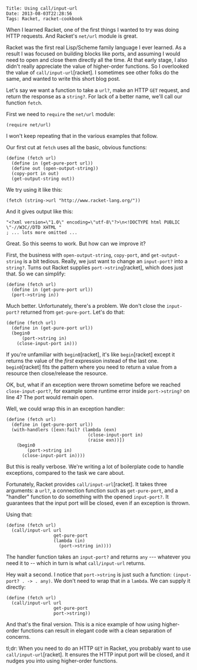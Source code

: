     Title: Using call/input-url
    Date: 2013-08-03T22:28:56
    Tags: Racket, racket-cookbook

When I learned Racket, one of the first things I wanted to try was
doing HTTP requests. And Racket's `net/url` module is great.

Racket was the first real Lisp/Scheme family language I ever learned.
As a result I was focused on building blocks like ports, and assuming
I would need to open and close them directly all the time. At that
early stage, I also didn't really appreciate the value of higher-order
functions. So I overlooked the value of `call/input-url`[racket]. I
sometimes see other folks do the same, and wanted to write this short
blog post.

<!-- more -->

Let's say we want a function to take a `url?`, make an HTTP `GET`
request, and return the response as a `string?`. For lack of a better
name, we'll call our function `fetch`.

First we need to `require` the `net/url` module:

```racket
(require net/url)
```

I won't keep repeating that in the various examples that follow.

Our first cut at `fetch` uses all the basic, obvious functions:

```racket
(define (fetch url)
  (define in (get-pure-port url))
  (define out (open-output-string))
  (copy-port in out)
  (get-output-string out))
```

We try using it like this:

```racket
(fetch (string->url "http://www.racket-lang.org/"))
```

And it gives output like this:

```racket
"<?xml version=\"1.0\" encoding=\"utf-8\"?>\n<!DOCTYPE html PUBLIC \"-//W3C//DTD XHTML "
; ... lots more omitted ...
```

Great. So this seems to work. But how can we improve it?

First, the business with `open-output-string`, `copy-port`, and
`get-output-string` is a bit tedious. Really, we just want to change
an `input-port?` into a `string?`. Turns out Racket supplies
`port->string`[racket], which does just that. So we can simplify:

```racket
(define (fetch url)
  (define in (get-pure-port url))
  (port->string in))
```

Much better. Unfortunately, there's a problem. We don't close the
`input-port?` returned from `get-pure-port`. Let's do that:

```racket
(define (fetch url)
  (define in (get-pure-port url))
  (begin0
      (port->string in)
    (close-input-port in)))
```

If you're unfamiliar with `begin0`[racket], it's like `begin`[racket]
except it returns the value of the _first_ expression instead of the
last one. `begin0`[racket] fits the pattern where you need to return a
value from a resource then close/release the resource.

OK, but, what if an exception were thrown sometime before we reached
`close-input-port?`, for example some runtime error inside
`port->string?` on line 4? The port would remain open.

Well, we could wrap this in an exception handler:

```racket
(define (fetch url)
  (define in (get-pure-port url))
  (with-handlers ([exn:fail? (lambda (exn)
                               (close-input-port in)
                               (raise exn))])
    (begin0
        (port->string in)
      (close-input-port in))))
```

But this is really verbose. We're writing a lot of boilerplate code
to handle exceptions, compared to the task we care about.

Fortunately, Racket provides `call/input-url`[racket]. It takes three
arguments: a `url?`, a connection function such as `get-pure-port`,
and a "handler" function to do something with the opened
`input-port?`.  It guarantees that the input port will be closed, even
if an exception is thrown.

Using that:

```racket
(define (fetch url)
  (call/input-url url
                  get-pure-port
                  (lambda (in)
                    (port->string in))))
```

The handler function takes an `input-port?` and returns `any` ---
whatever you need it to -- which in turn is what `call/input-url`
returns.

Hey wait a second. I notice that `port->string` is just such a
function: `(input-port? . -> . any)`. We don't need to wrap that in a
`lambda`. We can supply it directly:

```racket
(define (fetch url)
  (call/input-url url
                  get-pure-port
                  port->string))
```

And that's the final version. This is a nice example of how using
higher-order functions can result in elegant code with a clean
separation of concerns.

tl;dr: When you need to do an HTTP `GET` in Racket, you probably want
to use `call/input-url`[racket]. It ensures the HTTP input port will
be closed, and it nudges you into using higher-order functions.
